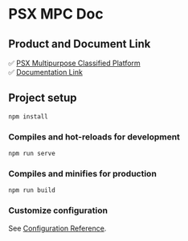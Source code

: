 # PSX MPC Doc

## Product and Document Link

✅ [PSX Multipurpose Classified Platform](https://codecanyon.net/item/psx-multipurpose-classified-app-with-laravel-admin-panel/43708916)  
✅ [Documentation Link](https://www.docs.panacea-soft.com/psx-mpc/)

## Project setup
```
npm install
```

### Compiles and hot-reloads for development
```
npm run serve
```

### Compiles and minifies for production
```
npm run build
```

### Customize configuration
See [Configuration Reference](https://cli.vuejs.org/config/).
